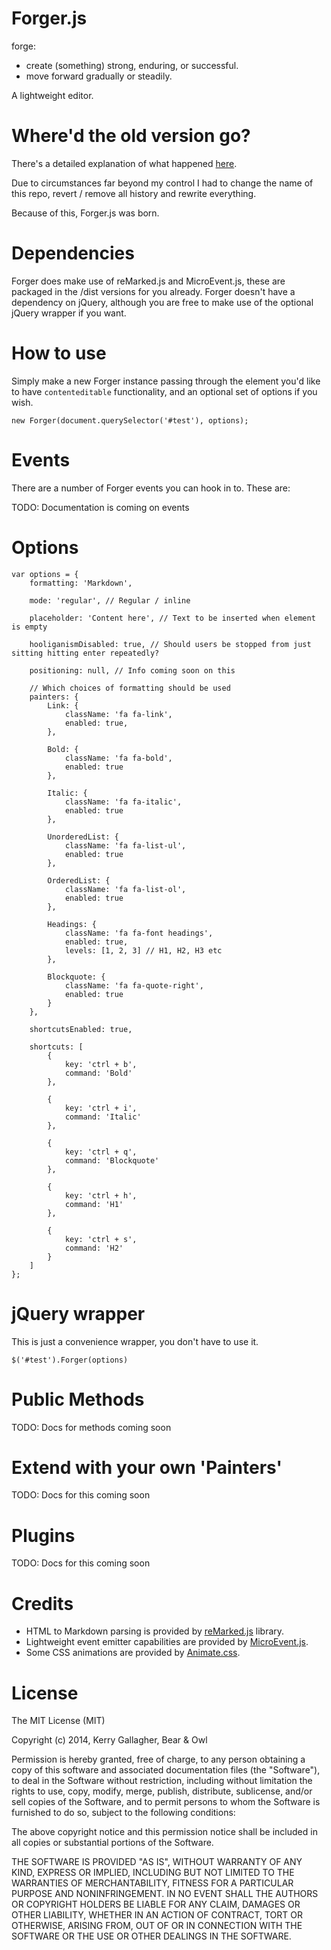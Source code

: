 Forger.js
=========

forge:

* create (something) strong, enduring, or successful.
* move forward gradually or steadily.

A lightweight editor.

# Where'd the old version go?

There's a detailed explanation of what happened [here](https://kerrygallagher.co.uk/whered-it-go/).

Due to circumstances far beyond my control I had to change the name of this repo, revert / remove all history and rewrite everything. 

Because of this, Forger.js was born.

# Dependencies

Forger does make use of reMarked.js and MicroEvent.js, these are packaged in the /dist versions for you already. Forger doesn't have a dependency on jQuery, although you are free to make use of the optional jQuery wrapper if you want. 

# How to use

Simply make a new Forger instance passing through the element you'd like to have `contenteditable` functionality, and an optional set of options if you wish. 

`new Forger(document.querySelector('#test'), options);`

# Events

There are a number of Forger events you can hook in to. These are:

TODO: Documentation is coming on events

# Options

```
var options = {
    formatting: 'Markdown',

    mode: 'regular', // Regular / inline
     
    placeholder: 'Content here', // Text to be inserted when element is empty

    hooliganismDisabled: true, // Should users be stopped from just sitting hitting enter repeatedly?

    positioning: null, // Info coming soon on this
    
    // Which choices of formatting should be used
    painters: {
        Link: {
            className: 'fa fa-link',
            enabled: true,
        },

        Bold: {
            className: 'fa fa-bold',
            enabled: true
        },

        Italic: {
            className: 'fa fa-italic',
            enabled: true
        },

        UnorderedList: {
            className: 'fa fa-list-ul',
            enabled: true
        },

        OrderedList: {
            className: 'fa fa-list-ol',
            enabled: true
        },

        Headings: {
            className: 'fa fa-font headings',
            enabled: true, 
            levels: [1, 2, 3] // H1, H2, H3 etc
        },

        Blockquote: {
            className: 'fa fa-quote-right',
            enabled: true
        }
    },

    shortcutsEnabled: true,
    
    shortcuts: [
        {
            key: 'ctrl + b',
            command: 'Bold'
        },

        {
            key: 'ctrl + i',
            command: 'Italic'
        },

        {
            key: 'ctrl + q',
            command: 'Blockquote'
        },

        {
            key: 'ctrl + h',
            command: 'H1'
        },

        {
            key: 'ctrl + s',
            command: 'H2'
        }
    ]
};
```

# jQuery wrapper

This is just a convenience wrapper, you don't have to use it. 

`$('#test').Forger(options)`

# Public Methods

TODO: Docs for methods coming soon

# Extend with your own 'Painters'

TODO: Docs for this coming soon

# Plugins

TODO: Docs for this coming soon

# Credits

* HTML to Markdown parsing is provided by [reMarked.js](http://leeoniya.github.io/reMarked.js/) library. 
* Lightweight event emitter capabilities are provided by [MicroEvent.js](https://github.com/jeromeetienne/microevent.js).
* Some CSS animations are provided by [Animate.css](http://daneden.github.io/animate.css/).

# License 

The MIT License (MIT)

Copyright (c) 2014, Kerry Gallagher, Bear & Owl

Permission is hereby granted, free of charge, to any person obtaining a copy
of this software and associated documentation files (the "Software"), to deal
in the Software without restriction, including without limitation the rights
to use, copy, modify, merge, publish, distribute, sublicense, and/or sell
copies of the Software, and to permit persons to whom the Software is
furnished to do so, subject to the following conditions:

The above copyright notice and this permission notice shall be included in all
copies or substantial portions of the Software.

THE SOFTWARE IS PROVIDED "AS IS", WITHOUT WARRANTY OF ANY KIND, EXPRESS OR
IMPLIED, INCLUDING BUT NOT LIMITED TO THE WARRANTIES OF MERCHANTABILITY,
FITNESS FOR A PARTICULAR PURPOSE AND NONINFRINGEMENT. IN NO EVENT SHALL THE
AUTHORS OR COPYRIGHT HOLDERS BE LIABLE FOR ANY CLAIM, DAMAGES OR OTHER
LIABILITY, WHETHER IN AN ACTION OF CONTRACT, TORT OR OTHERWISE, ARISING FROM,
OUT OF OR IN CONNECTION WITH THE SOFTWARE OR THE USE OR OTHER DEALINGS IN THE
SOFTWARE.
